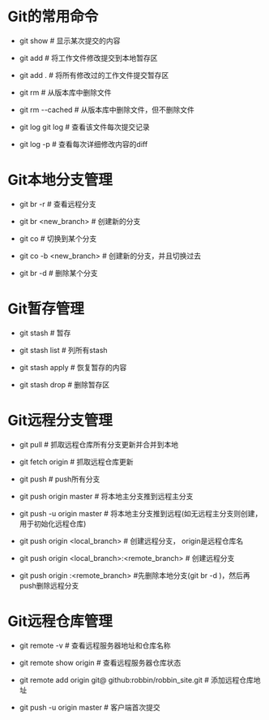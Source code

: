 # Git的常用命令

* git show # 显示某次提交的内容
 
* git add <file> # 将工作文件修改提交到本地暂存区

* git add . # 将所有修改过的工作文件提交暂存区

* git rm <file> # 从版本库中删除文件

* git rm <file> --cached # 从版本库中删除文件，但不删除文件

* git log git log <file> # 查看该文件每次提交记录

* git log -p <file> # 查看每次详细修改内容的diff

# Git本地分支管理

* git br -r # 查看远程分支

* git br <new_branch> # 创建新的分支

* git co <branch> # 切换到某个分支

* git co -b <new_branch> # 创建新的分支，并且切换过去

* git br -d <branch> # 删除某个分支

# Git暂存管理

* git stash # 暂存

* git stash list # 列所有stash

* git stash apply # 恢复暂存的内容

* git stash drop # 删除暂存区

# Git远程分支管理

* git pull # 抓取远程仓库所有分支更新并合并到本地

* git fetch origin # 抓取远程仓库更新
      
* git push # push所有分支

* git push origin master # 将本地主分支推到远程主分支

* git push -u origin master # 将本地主分支推到远程(如无远程主分支则创建，用于初始化远程仓库)

* git push origin <local_branch> # 创建远程分支， origin是远程仓库名

* git push origin <local_branch>:<remote_branch> # 创建远程分支

* git push origin :<remote_branch> #先删除本地分支(git br -d <branch>)，然后再push删除远程分支

# Git远程仓库管理

* git remote -v # 查看远程服务器地址和仓库名称

* git remote show origin # 查看远程服务器仓库状态

* git remote add origin git@ github:robbin/robbin_site.git # 添加远程仓库地址

* git push -u origin master # 客户端首次提交


